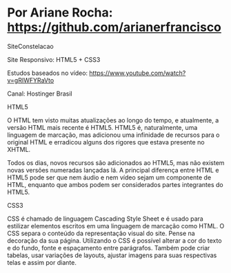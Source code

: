 # Por Ariane Rocha: https://github.com/arianerfrancisco

 SiteConstelacao

 Site Responsivo: HTML5 +  CSS3

 Estudos baseados no vídeo: https://www.youtube.com/watch?v=gRIWFYRaVto
 
 Canal: Hostinger Brasil
 
HTML5 

O HTML tem visto muitas atualizações ao longo do tempo, e atualmente, a versão HTML mais recente é HTML5. HTML5 é, naturalmente, uma linguagem de marcação, mas adicionou uma infinidade de recursos para o original HTML e erradicou alguns dos rigores que estava presente no XHTML. 

Todos os dias, novos recursos são adicionados ao HTML5, mas não existem novas versões numeradas lançadas lá. A principal diferença entre HTML e HTML5 pode ser que nem áudio e nem vídeo sejam um componente de HTML, enquanto que ambos podem ser considerados partes integrantes do HTML5.

CSS3 

CSS é chamado de linguagem Cascading Style Sheet e é usado para estilizar elementos escritos em uma linguagem de marcação como HTML. O CSS separa o conteúdo da representação visual do site. Pense na decoração da sua página. Utilizando o CSS é possível alterar a cor do texto e do fundo, fonte e espaçamento entre parágrafos. Também pode criar tabelas, usar variações de layouts, ajustar imagens para suas respectivas telas e assim por diante.